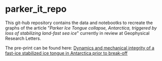 # parker_it_repo

This git-hub repository contains the data and notebootks to recreate the graphs of the article "*Parker Ice Tongue collapse, Antarctica, triggered by loss of stabilizing land-fast sea ice*" currently in review at Geophysical Research Letters. 


The pre-print can be found here: [Dynamics and mechanical integrity of a fast-ice stabilized ice tongue in Antarctica prior to break-off](https://doi.org/10.1002/essoar.10508017.1)
